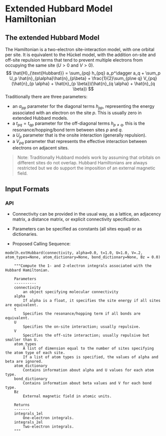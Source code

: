 # Extended Hubbard Model Hamiltonian

## The extended Hubbard Model
The Hamiltonian is a two-electron site-interaction model, with one orbital per site. It is equivalent to the H&uuml;ckel model, with the addition on-site and off-site repulsion
terms that tend to prevent multiple electrons from occupying the same site ($U > 0$ and $V>0$).
$$
\hat{H}_{\text{Hubbard}} = \sum_{pq} h_{pq} a_p^\dagger a_q + \sum_p U_p \hat{n}_{p\alpha}\hat{n}_{p\beta} + \frac{1}{2}\sum_{p\ne q} V_{pq} (\hat{n}_{p \alpha} + \hat{n}_{p \beta})(\hat{n}_{q \alpha} + \hat{n}_{q \beta})
$$
Traditionally there are three parameters: 
- an $\alpha_{pp}$ parameter for the diagonal terms $h_{pp}$, representing the energy associated with an electron on the site $p$. This is usually zero in extended Hubbard models. 
- a $t_{pq}=t_{qp}$ parameter for the off-diagonal terms $h_{p \ne q}$, this is the resonance/hopping/bond term between sites $p$ and $q$. 
- a $U_p$ parameter that is the onsite interaction (generally repulsion). 
- a $V_{pq}$ parameter that represents the effective interaction between electrons on adjacent sites.
 
> Note: Traditionally Hubbard models work by assuming that orbitals on different sites do not overlap. Hubbard Hamiltonians are always restricted but we do support the imposition of an external magnetic field.

## Input Formats
### API
- Connectivity can be provided in the usual way, as a lattice, an adjacency matrix, a distance matrix, or explicit connectivity specification. 
- Parameters can be specified as constants (all sites equal) or as dictionaries. 

- Proposed Calling Sequence:
```
modelh.extHubbard(connectivity, alpha=0.0, t=1.0, U=1.0, V=.2, atom_types=None, atom_dictionary=None, bond_dictionary=None, Bz = 0.0)

    """Compute the 1- and 2-electron integrals associated with the Hubbard Hamiltonian.

    Parameters
    ----------
    connectivity
        an object specifying molecular connectivity
    alpha 
        If alpha is a float, it specifies the site energy if all sites are equivalent. 
    t
        Specifies the resonance/hopping term if all bonds are equivalent. 
    U 
        Specifies the on-site interaction; usually repulsive.
    V
        Specifies the off-site interaction; usually repulsive but smaller than U.
    atom_types 
        A list of dimension equal to the number of sites specifying the atom type of each site. 
        If a list of atom types is specified, the values of alpha and beta are ignored.
    atom_dictionary 
        Contains information about alpha and U values for each atom type.
    bond_dictionary
        Contains information about beta values and V for each bond type.
    Bz
        External magnetic field in atomic units.

    Returns
    -------
    integrals_1el
        One-electron integrals. 
    integrals_2el
        Two-electron integrals.
    """
```